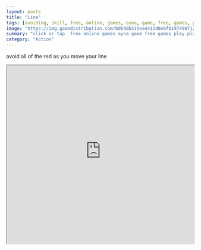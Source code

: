 ```yaml
---
layout: posts
title: "Line"
tags: [avoiding, skill, free, online, games, oyna, game, free, games, play, play, games]
image: "https://img.gamedistribution.com/b0b90b519ea4412d8ebfb197490712b2.jpg"
summary: "click or tap  free online games oyna game free games play play games"
category: "Action"
---
```


avoid all of the red as you move your line

<iframe width="100%" height="480px;" src="https://html5.gamedistribution.com/b0b90b519ea4412d8ebfb197490712b2/"></iframe>